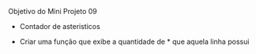 Objetivo do Mini Projeto 09

* Contador de asteristicos 

- Criar uma função que exibe a quantidade de * que aquela linha possui 

